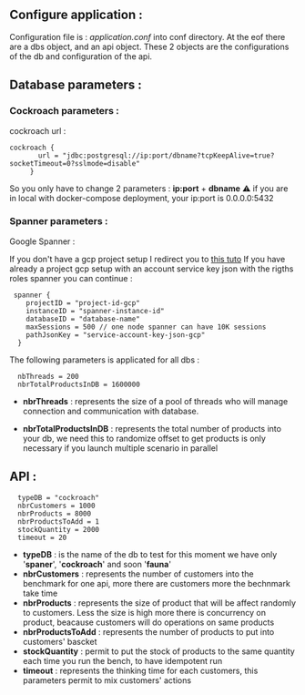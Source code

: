 ## Configure application :

Configuration file is : *application.conf* into conf directory.
At the eof there are a dbs object, and an api object. These 2 objects are the configurations of the 
db and configuration of the api. 

Database parameters :
----------
### Cockroach parameters :

cockroach url :
```
cockroach {
       url = "jdbc:postgresql://ip:port/dbname?tcpKeepAlive=true?socketTimeout=0?sslmode=disable"
     }
```
So you only have to change 2 parameters : **ip:port** + **dbname**
:warning: if you are in local with docker-compose deployment, your ip:port is 0.0.0.0:5432

### Spanner parameters :

Google Spanner : 

If you don't have a gcp project setup I redirect you to [this tuto](gcp-configs.md)
If you have already a project gcp setup with an account service key json with the rigths roles spanner 
you can continue : 

```
 spanner {
    projectID = "project-id-gcp"
    instanceID = "spanner-instance-id"
    databaseID = "database-name"
    maxSessions = 500 // one node spanner can have 10K sessions
    pathJsonKey = "service-account-key-json-gcp"
  }
````

The following parameters is applicated for all dbs :

```
  nbThreads = 200
  nbrTotalProductsInDB = 1600000
```
* **nbrThreads** : represents the size of a pool of threads who will manage connection and communication with database.

* **nbrTotalProductsInDB** : represents the total number of products into your db, we need this to randomize offset to get products
is only necessary if you launch multiple scenario in parallel
 
API :
-----

```
  typeDB = "cockroach"
  nbrCustomers = 1000
  nbrProducts = 8000
  nbrProductsToAdd = 1
  stockQuantity = 2000
  timeout = 20
```
* **typeDB** : is the name of the db to test for this moment we have only '**spaner**', '**cockroach**' and soon '**fauna**'
* **nbrCustomers** : represents the number of customers into the benchmark for one api, more there are customers more the bechnmark take time
* **nbrProducts** : represents the size of product that will be affect randomly to customers. Less the size is high more 
there is concurrency on product, beacause customers will do operations on same products
* **nbrProductsToAdd** : represents the number of products to put into customers' bascket
* **stockQuantity** : permit to put the stock of products to the same quantity each time you run the bench, to have idempotent run
* **timeout** : represents the thinking time for each customers, this parameters permit to mix customers' actions
